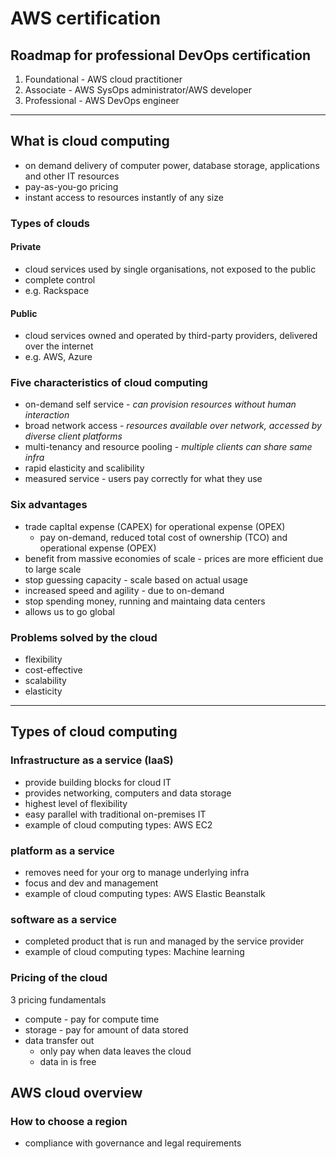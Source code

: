# AWS certification

## Roadmap for professional DevOps certification
1. Foundational - AWS cloud practitioner
2. Associate - AWS SysOps administrator/AWS developer
3. Professional - AWS DevOps engineer

---
## What is cloud computing
- on demand delivery of computer power, database storage, applications and other IT resources
- pay-as-you-go pricing
- instant access to resources instantly of any size 

### Types of clouds

#### Private
- cloud services used by single organisations, not exposed to the public
- complete control
- e.g. Rackspace

#### Public
- cloud services owned and operated by third-party providers, delivered over the internet
- e.g. AWS, Azure


### Five characteristics of cloud computing
- on-demand self service - *can provision resources without human interaction*
- broad network access - *resources available over network, accessed by diverse client platforms*
- multi-tenancy and resource pooling - *multiple clients can share same infra*
- rapid elasticity and scalibility
- measured service - users pay correctly for what they use

### Six advantages
- trade capItal expense (CAPEX) for operational expense (OPEX)
    - pay on-demand, reduced total cost of ownership (TCO) and operational expense (OPEX)
- benefit from massive economies of scale - prices are more efficient due to large scale
- stop guessing capacity - scale based on actual usage
- increased speed and agility - due to on-demand
- stop spending money, running and maintaing data centers
- allows us to go global

### Problems solved by the cloud
- flexibility
- cost-effective
- scalability
- elasticity

---

## Types of cloud computing

### Infrastructure as a service (IaaS)
- provide building blocks for cloud IT
- provides networking, computers and data storage
- highest level of flexibility
- easy parallel with traditional on-premises IT
- example of cloud computing types: AWS EC2
    
### platform as a service
- removes need for your org to manage underlying infra
- focus and dev and management  
- example of cloud computing types: AWS Elastic Beanstalk
    
### software as a service
- completed product that is run and managed by the service provider
- example of cloud computing types: Machine learning

### Pricing of the cloud
3 pricing fundamentals
- compute - pay for compute time
- storage - pay for amount of data stored
- data transfer out
    - only pay when data leaves the cloud
    - data in is free
    
## AWS cloud overview

### How to choose a region

- compliance with governance and legal requirements
